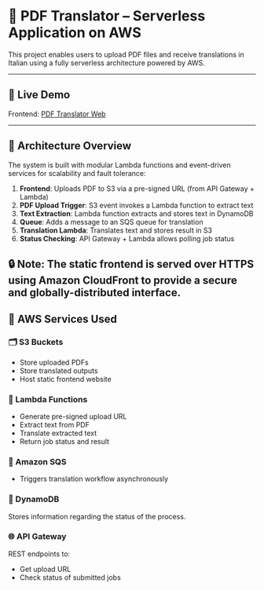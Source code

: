 # 📝 PDF Translator – Serverless Application on AWS

This project enables users to upload PDF files and receive translations in Italian using a fully serverless architecture powered by AWS.

---

## 🚀 Live Demo

Frontend: [PDF Translator Web](https://d1d3fusiyjat60.cloudfront.net/)

---

## 📐 Architecture Overview

The system is built with modular Lambda functions and event-driven services for scalability and fault tolerance:

1. **Frontend**: Uploads PDF to S3 via a pre-signed URL (from API Gateway + Lambda)
2. **PDF Upload Trigger**: S3 event invokes a Lambda function to extract text
3. **Text Extraction**: Lambda function extracts and stores text in DynamoDB
4. **Queue**: Adds a message to an SQS queue for translation
5. **Translation Lambda**: Translates text and stores result in S3
6. **Status Checking**: API Gateway + Lambda allows polling job status
   
🔒 Note: The static frontend is served over HTTPS using Amazon CloudFront to provide a secure and globally-distributed interface.
---

## 🧱 AWS Services Used

### 🗂 S3 Buckets
- Store uploaded PDFs
- Store translated outputs
- Host static frontend website

### 🧠 Lambda Functions
- Generate pre-signed upload URL
- Extract text from PDF
- Translate extracted text
- Return job status and result

### 📨 Amazon SQS
- Triggers translation workflow asynchronously

### 📘 DynamoDB
Stores information regarding the status of the process.

### 🌐 API Gateway
REST endpoints to:
- Get upload URL
- Check status of submitted jobs
